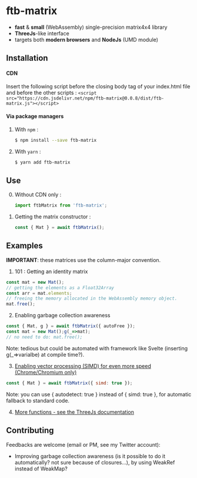 # ftb-matrix
* **fast** & **small** (WebAssembly) single-precision matrix4x4 library
* **ThreeJs**-like interface
* targets both **modern browsers** and **NodeJs** (UMD module)

## Installation
#### CDN
Insert the following script before the closing body tag of your index.html file and before the other scripts :
`<script src="https://cdn.jsdelivr.net/npm/ftb-matrix@0.0.8/dist/ftb-matrix.js"></script>`

#### Via package managers
1. With `npm` :

    ```sh
    $ npm install --save ftb-matrix
    ```

2. With `yarn` :

    ```sh
    $ yarn add ftb-matrix
    ```
## Use
0. Without CDN only :

    ```js
    import ftbMatrix from 'ftb-matrix';
    ```

1. Getting the matrix constructor :

    ```js
    const { Mat } = await ftbMatrix();
    ```

## Examples
__IMPORTANT__: these matrices use the column-major convention.
1. 101 : Getting an identity matrix
```js
const mat = new Mat();
// getting the elements as a Float32Array
const arr = mat.elements;
// freeing the memory allocated in the WebAssembly memory object.
mat.free();
```
2. Enabling garbage collection awareness
```js
const { Mat, g } = await ftbMatrix({ autoFree });
const mat = new Mat();g(_=>mat);
// no need to do: mat.free();
```
Note: tedious but could be automated with framework like Svelte
(inserting g(_=>varialbe) at compile time?).

3. [Enabling vector processing (SIMD) for even more speed (Chrome/Chromium only)](https://v8.dev/features/simd#enabling-experimental-simd-support-in-chrome)

```js
const { Mat } = await ftbMatrix({ simd: true });
```
Note: you can use { autodetect: true } instead of { simd: true },
for automatic fallback to standard code. 

4. [More functions - see the ThreeJs documentation](https://threejs.org/docs/#api/en/math/Matrix4)

## Contributing
Feedbacks are welcome (email or PM, see my Twitter account):
* Improving garbage collection awareness
(is it possible to do it automatically? not sure because of closures...), by using WeakRef
instead of WeakMap?
